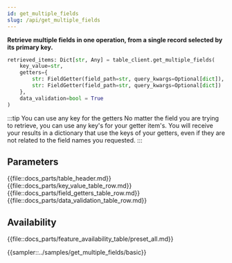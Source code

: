 ```yaml
---
id: get_multiple_fields
slug: /api/get_multiple_fields
---
```


**Retrieve multiple fields in one operation, from a single record selected by its primary key.**

```python
retrieved_items: Dict[str, Any] = table_client.get_multiple_fields(
    key_value=str, 
    getters={
        str: FieldGetter(field_path=str, query_kwargs=Optional[dict]),
        str: FieldGetter(field_path=str, query_kwargs=Optional[dict])
    },
    data_validation=bool = True
)
```

:::tip You can use any key for the getters
No matter the field you are trying to retrieve, you can use any key's for your getter item's. You will receive your 
results in a dictionary that use the keys of your getters, even if they are not related to the field names you requested.
:::

## Parameters

{{file::docs_parts/table_header.md}}
{{file::docs_parts/key_value_table_row.md}}
{{file::docs_parts/field_getters_table_row.md}}
{{file::docs_parts/data_validation_table_row.md}}

## Availability

{{file::docs_parts/feature_availability_table/preset_all.md}}

{{sampler::../samples/get_multiple_fields/basic}}